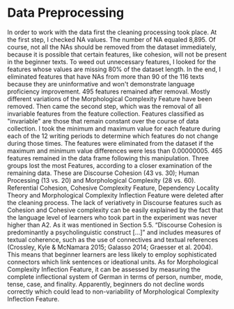 # Data Preprocessing
In order to work with the data first the cleaning processing took place. At the first step, I checked NA values. The number of NA equaled 8,895. Of course, not all the NAs should be removed from the dataset immediately, because it is possible that certain features, like cohesion, will not be present in the beginner texts. To weed out unnecessary features, I looked for the features whose values are missing 80% of the dataset length. In the end, I eliminated features that have NAs from more than 90 of the 116 texts because they are uninformative and won't demonstrate language proficiency improvement. 495 features remained after removal. Mostly different variations of the Morphological Complexity Feature have been removed. 
Then came the second step, which was the removal of all invariable features from the feature collection. Features classified as "invariable" are those that remain constant over the course of data collection. I took the minimum and maximum value for each feature during each of the 12 writing periods to determine which features do not change during those times. The features were eliminated from the dataset if the maximum and minimum value differences were less than 0.00000005. 465 features remained in the data frame following this manipulation. Three groups lost the most Features, according to a closer examination of the remaining data. These are Discourse Cohesion (43 vs. 30); Human Processing (13 vs. 20) and Morphological Complexity (28 vs. 60). Referential Cohesion, Cohesive Complexity Feature, Dependency Locality Theory and Morphological Complexity Inflection Feature were deleted after the cleaning process. The lack of veriativety in Discourse features such as Cohesion and Cohesive complexity can be easily explained by the fact that the language level of learners who took part in the experiment was never higher than A2. As it was mentioned in Section 5.5. “Discourse Cohesion is predominantly a psycholinguistic construct […]”  and includes measures of textual coherence, such as the use of connectives and textual references (Crossley, Kyle & McNamara 2015; Galasso 2014; Graesser et al. 2004). This means that beginner learners are less likely to employ sophisticated connectors which link sentences or ideational units. As for Morphological Complexity Inflection Feature, it can be assessed by measuring the complete inflectional system of German in terms of person, number, mode, tense, case, and finality. Apparently, beginners do not decline words correctly which could lead to non-variability of Morphological Complexity Inflection Feature.
